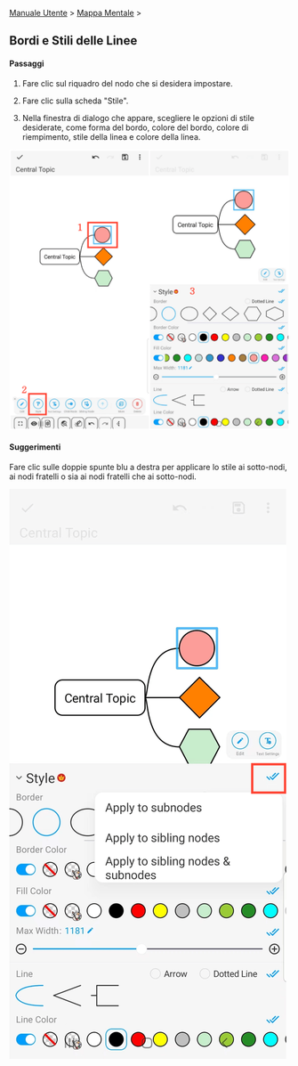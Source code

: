 [Manuale Utente](/dragonnest/drawnote/manual/it) > [Mappa Mentale](/dragonnest/drawnote/manual/it/mind_mapping) >

Bordi e Stili delle Linee
---
#### Passaggi

1. Fare clic sul riquadro del nodo che si desidera impostare.

2. Fare clic sulla scheda "Stile".

3. Nella finestra di dialogo che appare, scegliere le opzioni di stile desiderate, come forma del bordo, colore del bordo, colore di riempimento, stile della linea e colore della linea.

![Bordi e Stili delle Linee](imgs/border_and_line_style.png)

#### Suggerimenti
Fare clic sulle doppie spunte blu a destra per applicare lo stile ai sotto-nodi, ai nodi fratelli o sia ai nodi fratelli che ai sotto-nodi.

![Bordi e Stili delle Linee](imgs/border_and_line_style1.png)